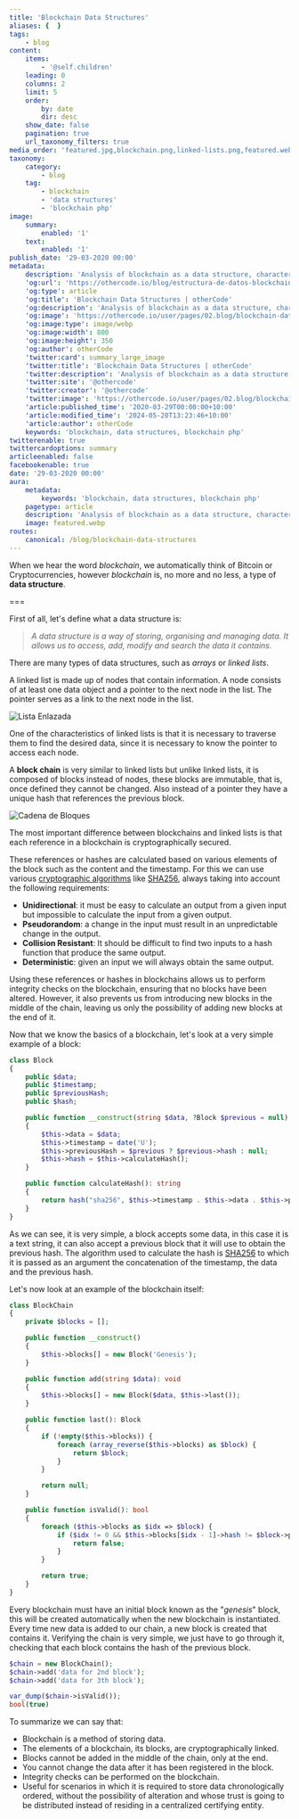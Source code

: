 ```yaml
---
title: 'Blockchain Data Structures'
aliases: {  }
tags:
    - blog
content:
    items:
        - '@self.children'
    leading: 0
    columns: 2
    limit: 5
    order:
        by: date
        dir: desc
    show_date: false
    pagination: true
    url_taxonomy_filters: true
media_order: 'featured.jpg,blockchain.png,linked-lists.png,featured.webp,blockchain.webp,linked-lists.webp'
taxonomy:
    category:
        - blog
    tag:
        - blockchain
        - 'data structures'
        - 'blockchain php'
image:
    summary:
        enabled: '1'
    text:
        enabled: '1'
publish_date: '29-03-2020 00:00'
metadata:
    description: 'Analysis of blockchain as a data structure, characteristics and applications.'
    'og:url': 'https://othercode.io/blog/estructura-de-datos-blockchain'
    'og:type': article
    'og:title': 'Blockchain Data Structures | otherCode'
    'og:description': 'Analysis of blockchain as a data structure, characteristics and applications.'
    'og:image': 'https://othercode.io/user/pages/02.blog/blockchain-data-structures/featured.webp'
    'og:image:type': image/webp
    'og:image:width': 800
    'og:image:height': 350
    'og:author': otherCode
    'twitter:card': summary_large_image
    'twitter:title': 'Blockchain Data Structures | otherCode'
    'twitter:description': 'Analysis of blockchain as a data structure, characteristics and applications.'
    'twitter:site': '@othercode'
    'twitter:creator': '@othercode'
    'twitter:image': 'https://othercode.io/user/pages/02.blog/blockchain-data-structures/featured.webp'
    'article:published_time': '2020-03-29T00:00:00+10:00'
    'article:modified_time': '2024-05-20T13:23:46+10:00'
    'article:author': otherCode
    keywords: 'blockchain, data structures, blockchain php'
twitterenable: true
twittercardoptions: summary
articleenabled: false
facebookenable: true
date: '29-03-2020 00:00'
aura:
    metadata:
        keywords: 'blockchain, data structures, blockchain php'
    pagetype: article
    description: 'Analysis of blockchain as a data structure, characteristics and applications.'
    image: featured.webp
routes:
    canonical: /blog/blockchain-data-structures
---
```


When we hear the word _blockchain_, we automatically think of Bitcoin or Cryptocurrencies, however _blockchain_ is, no more and no less, a type of **data structure**.

===

First of all, let's define what a data structure is:

> _A data structure is a way of storing, organising and managing data. It allows us to access, add, modify and search the data it contains._

There are many types of data structures, such as _arrays_ or _linked lists_.

A linked list is made up of nodes that contain information. A node consists of at least one data object and a pointer to the next node in the list. The pointer serves as a link to the next node in the list.

![Lista Enlazada](linked-lists.webp)

One of the characteristics of linked lists is that it is necessary to traverse them to find the desired data, since it is necessary to know the pointer to access each node.

A **block chain** is very similar to linked lists but unlike linked lists, it is composed of blocks instead of nodes, these blocks are immutable, that is, once defined they cannot be changed. Also instead of a pointer they have a unique hash that references the previous block.

![Cadena de Bloques](blockchain.webp)

The most important difference between blockchains and linked lists is that each reference in a blockchain is cryptographically secured.

These references or hashes are calculated based on various elements of the block such as the content and the timestamp. For this we can use various <a href="https://en.wikipedia.org/wiki/List_of_hash_functions#Unkeyed_cryptographic_hash_functions" target="_blank" rel="nofollow">cryptographic algorithms</a> like <a href="https://en.wikipedia.org/wiki/SHA-2" target="_blank" rel="nofollow">SHA256</a>, always taking into account the following requirements:

- **Unidirectional**: it must be easy to calculate an output from a given input but impossible to calculate the input from a given output.
- **Pseudorandom**: a change in the input must result in an unpredictable change in the output.
- **Collision Resistant**: It should be difficult to find two inputs to a hash function that produce the same output.
- **Deterministic**: given an input we will always obtain the same output.

Using these references or hashes in blockchains allows us to perform integrity checks on the blockchain, ensuring that no blocks have been altered. However, it also prevents us from introducing new blocks in the middle of the chain, leaving us only the possibility of adding new blocks at the end of it.

Now that we know the basics of a blockchain, let's look at a very simple example of a block:

```php
class Block
{
    public $data;
    public $timestamp;
    public $previousHash;
    public $hash;

    public function __construct(string $data, ?Block $previous = null)
    {
        $this->data = $data;
        $this->timestamp = date('U');
        $this->previousHash = $previous ? $previous->hash : null;
        $this->hash = $this->calculateHash();
    }

    public function calculateHash(): string
    {
        return hash("sha256", $this->timestamp . $this->data . $this->previousHash);
    }
}
```

As we can see, it is very simple, a block accepts some data, in this case it is a text string, it can also accept a previous block that it will use to obtain the previous hash. The algorithm used to calculate the hash is <a href="https://en.wikipedia.org/wiki/SHA-2" target="_blank" rel="nofollow">SHA256</a> to which it is passed as an argument the concatenation of the timestamp, the data and the previous hash.

Let's now look at an example of the blockchain itself:

```php
class BlockChain
{
    private $blocks = [];

    public function __construct()
    {
        $this->blocks[] = new Block('Genesis');
    }

    public function add(string $data): void
    {
        $this->blocks[] = new Block($data, $this->last());
    }

    public function last(): Block
    {
        if (!empty($this->blocks)) {
            foreach (array_reverse($this->blocks) as $block) {
                return $block;
            }
        }

        return null;
    }

    public function isValid(): bool
    {
        foreach ($this->blocks as $idx => $block) {
            if ($idx != 0 && $this->blocks[$idx - 1]->hash != $block->previousHash) {
                return false;
            }
        }

        return true;
    }
}
```

Every blockchain must have an initial block known as the "_genesis_" block, this will be created automatically when the new blockchain is instantiated. Every time new data is added to our chain, a new block is created that contains it. Verifying the chain is very simple, we just have to go through it, checking that each block contains the hash of the previous block.

```php
$chain = new BlockChain();
$chain->add('data for 2nd block');
$chain->add('data for 3th block');

var_dump($chain->isValid());
bool(true)
```

To summarize we can say that:

- Blockchain is a method of storing data.
- The elements of a blockchain, its blocks, are cryptographically linked.
- Blocks cannot be added in the middle of the chain, only at the end.
- You cannot change the data after it has been registered in the block.
- Integrity checks can be performed on the blockchain.
- Useful for scenarios in which it is required to store data chronologically ordered, without the possibility of alteration and whose trust is going to be distributed instead of residing in a centralized certifying entity.
